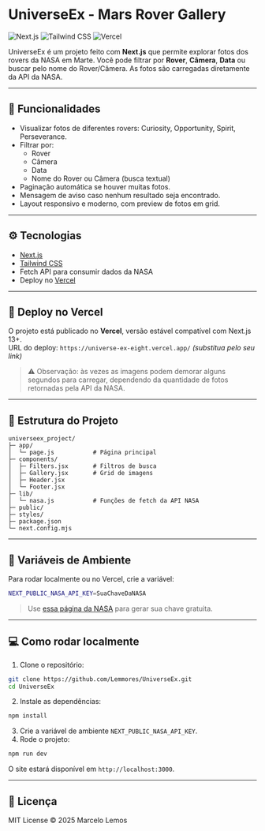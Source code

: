 # UniverseEx - Mars Rover Gallery

![Next.js](https://img.shields.io/badge/Next.js-13.5.2-blue) ![Tailwind CSS](https://img.shields.io/badge/Tailwind_CSS-v3.3.4-green) ![Vercel](https://img.shields.io/badge/Vercel-Deployed-black)

UniverseEx é um projeto feito com **Next.js** que permite explorar fotos dos rovers da NASA em Marte. Você pode filtrar por **Rover**, **Câmera**, **Data** ou buscar pelo nome do Rover/Câmera. As fotos são carregadas diretamente da API da NASA.

---

## 🌌 Funcionalidades

- Visualizar fotos de diferentes rovers: Curiosity, Opportunity, Spirit, Perseverance.
- Filtrar por:
  - Rover  
  - Câmera  
  - Data  
  - Nome do Rover ou Câmera (busca textual)
- Paginação automática se houver muitas fotos.
- Mensagem de aviso caso nenhum resultado seja encontrado.
- Layout responsivo e moderno, com preview de fotos em grid.

---

## ⚙️ Tecnologias

- [Next.js](https://nextjs.org/)  
- [Tailwind CSS](https://tailwindcss.com/)  
- Fetch API para consumir dados da NASA  
- Deploy no [Vercel](https://vercel.com/)

---

## 🚀 Deploy no Vercel

O projeto está publicado no **Vercel**, versão estável compatível com Next.js 13+.  
URL do deploy: `https://universe-ex-eight.vercel.app/` *(substitua pelo seu link)*

> ⚠️ Observação: às vezes as imagens podem demorar alguns segundos para carregar, dependendo da quantidade de fotos retornadas pela API da NASA.

---

## 📁 Estrutura do Projeto

```
universeex_project/
├─ app/
│  └─ page.js           # Página principal
├─ components/
│  ├─ Filters.jsx       # Filtros de busca
│  ├─ Gallery.jsx       # Grid de imagens
│  ├─ Header.jsx
│  └─ Footer.jsx
├─ lib/
│  └─ nasa.js           # Funções de fetch da API NASA
├─ public/
├─ styles/
├─ package.json
└─ next.config.mjs
```

---

## 🔑 Variáveis de Ambiente

Para rodar localmente ou no Vercel, crie a variável:

```bash
NEXT_PUBLIC_NASA_API_KEY=SuaChaveDaNASA
```

> Use [essa página da NASA](https://api.nasa.gov/) para gerar sua chave gratuita.

---

## 💻 Como rodar localmente

1. Clone o repositório:

```bash
git clone https://github.com/Lemmores/UniverseEx.git
cd UniverseEx
```

2. Instale as dependências:

```bash
npm install
```

3. Crie a variável de ambiente `NEXT_PUBLIC_NASA_API_KEY`.  
4. Rode o projeto:

```bash
npm run dev
```

O site estará disponível em `http://localhost:3000`.

---

## 📜 Licença

MIT License © 2025 Marcelo Lemos
